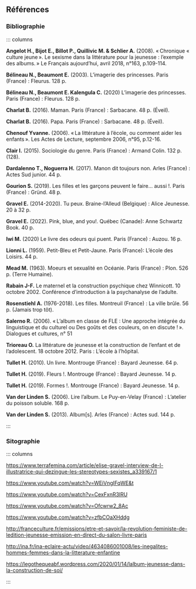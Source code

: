 ## Références

### Bibliographie

::: columns

**Angelot H., Bijot E., Billot P., Quillivic M. & Schlier A.** (2008). « Chronique « culture jeune ». Le sexisme dans la littérature pour la jeunesse : l’exemple des albums. » Le Français aujourd’hui, avril 2018,  n°163, p.109-114. 

**Bélineau N., Beaumont E.** (2003). L’imagerie des princesses. Paris (France) : Fleurus. 128 p.

**Bélineau N., Beaumont E. Kalengula C.** (2020) L’imagerie des princesses. Paris (France) : Fleurus. 128 p.

**Charlat B.** (2016). Maman. Paris (France) : Sarbacane. 48 p. (Éveil).

**Charlat B.** (2016). Papa. Paris (France) : Sarbacane. 48 p. (Éveil).

**Chenouf Yvanne.** (2006). « La littérature à l’école, ou comment aider les enfants ». Les Actes de Lecture, septembre 2006, n°95, p.12-16.

**Clair I.** (2015). Sociologie du genre. Paris (France) : Armand Colin. 132 p. (128).

**Dardalenno T., Noguerra H.** (2017). Manon dit toujours non. Arles (France) : Actes Sud junior. 44 p.

**Gourion S.** (2019). Les filles et les garçons peuvent le faire... aussi !. Paris (France) : Gründ. 48 p.

**Gravel E.** (2014-2020). Tu peux. Braine-l’Alleud (Belgique) : Alice Jeunesse. 20 à 32 p. 

**Gravel E.** (2022). Pink, blue, and you!. Québec (Canade): Anne Schwartz Book. 40 p.

**Iwi M.** (2020) Le livre des odeurs qui puent. Paris (France) : Auzou. 16 p.

**Lionni L.** (1959). Petit-Bleu et Petit-Jaune. Paris (France): L’école des Loisirs. 44 p.

**Mead M.** (1963). Moeurs et sexualité en Océanie. Paris (France) : Plon. 526 p. (Terre Humaine).

**Rabain J-F.** Le maternel et la construction psychique chez Winnicott. 10 octobre 2002. Conférence d’introduction à la psychanalyse de l’adulte.

**Rosenstiehl A.** (1976-2018). Les filles. Montreuil (France) : La ville brûle. 56 p. (Jamais trop tôt).

**Salerno  R.** (2006). « L’album en classe de FLE : Une approche intégrée du linguistique et du culturel ou Des goûts et des couleurs, on en discute ! ». Dialogues et cultures, n° 51

**Trioreau O.** La littérature de jeunesse et la construction de l’enfant et de l’adolescent. 18 octobre 2012. Paris : L’école à l’hôpital.

**Tullet H.** (2010). Un livre. Montrouge (France) : Bayard Jeunesse. 64 p.

**Tullet H.** (2019). Fleurs !. Montrouge (France) : Bayard Jeunesse. 14 p.

**Tullet H.** (2019). Formes !. Montrouge (France) : Bayard Jeunesse. 14 p.

**Van der Linden S.** (2006). Lire l’album. Le Puy-en-Velay (France) : L’atelier du poisson soluble. 168 p.

**Van der Linden S.** (2013). Album\[s\]. Arles (France) : Actes sud. 144 p.

::: 

### Sitographie

::: columns

https://www.terrafemina.com/article/elise-gravel-interview-de-l-illustratrice-qui-dezingue-les-stereotypes-sexistes_a339167/1

https://www.youtube.com/watch?v=WEiVngIFqWE&t

https://www.youtube.com/watch?v=CexFxnR3lRU

https://www.youtube.com/watch?v=Ofcwrw2_8Ac

https://www.youtube.com/watch?v=zfbCOaXHddg

http://franceculture.fr/emissions/etre-et-savoir/la-revolution-feministe-de-ledition-jeunesse-emission-en-direct-du-salon-livre-paris

http://ina.fr/ina-eclaire-actu/video/4634086001008/les-inegalites-hommes-femmes-dans-la-litterature-enfantine

https://legothequeabf.wordpress.com/2020/01/14/lalbum-jeunesse-dans-la-construction-de-soi/

:::